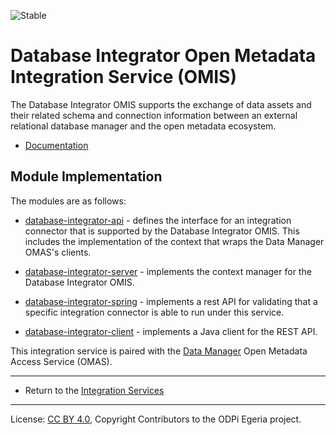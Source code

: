 <!-- SPDX-License-Identifier: CC-BY-4.0 -->
<!-- Copyright Contributors to the ODPi Egeria project 2020. -->

![Stable](../../../images/egeria-content-status-released.png#pagewidth)

# Database Integrator Open Metadata Integration Service (OMIS)

The Database Integrator OMIS supports the exchange of data assets and their related schema and
connection information between an external relational database manager
and the open metadata ecosystem.

* [Documentation](https://egeria-project.org/services/omis/database-integrator/overview)

## Module Implementation

The modules are as follows:

* [database-integrator-api](database-integrator-api) - defines the interface for an integration
connector that is supported by the Database Integrator OMIS.  This includes the implementation
of the context that wraps the Data Manager OMAS's clients.

* [database-integrator-server](database-integrator-server) - implements the context manager for
the Database Integrator OMIS.

* [database-integrator-spring](database-integrator-spring) - implements a rest API for validating that a specific
integration connector is able to run under this service.

* [database-integrator-client](database-integrator-client) - implements a Java client for the REST API.

This integration service is paired with the [Data Manager](../../access-services/data-manager)
Open Metadata Access Service (OMAS).

----

* Return to the [Integration Services](..)

----
License: [CC BY 4.0](https://creativecommons.org/licenses/by/4.0/),
Copyright Contributors to the ODPi Egeria project.